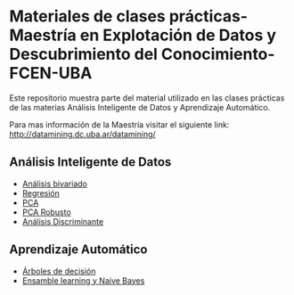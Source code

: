 # Materiales de clases prácticas- Maestría en Explotación de Datos y Descubrimiento del Conocimiento- FCEN-UBA

Este repositorio muestra parte del material utilizado en las clases prácticas de las materias Análisis Inteligente de Datos y Aprendizaje Automático.

Para mas información de la Maestría visitar el siguiente link: http://datamining.dc.uba.ar/datamining/

## Análisis Inteligente de Datos

- [Análisis bivariado](https://pamelapairo.github.io/maestria_DM/AID/analisis_univariado/04_analisis_univariado.html)
- [Regresión](https://pamelapairo.github.io/maestria_DM/AID/analisis_univariado/regresion.html)
- [PCA](https://pamelapairo.github.io/maestria_DM/AID/PCA/02_PCA.html)
- [PCA Robusto](https://pamelapairo.github.io/maestria_DM/AID/PCA/03_pca_robusto.html)
- [Análisis Discriminante](https://pamelapairo.github.io/maestria_DM/AID/AD/analisis_discriminante.html)

## Aprendizaje Automático

- [Árboles de decisión](https://pamelapairo.github.io/maestria_DM/aprendizaje_automatico/03_practica.html#1)
- [Ensamble learning y Naive Bayes](https://pamelapairo.github.io/maestria_DM/aprendizaje_automatico/ensamble_learning.html#1)

